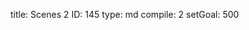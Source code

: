 title:          Scenes 2
ID:             145
type:           md
compile:        2
setGoal:        500


